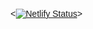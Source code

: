 <[![Netlify Status](https://api.netlify.com/api/v1/badges/389f5b2b-b2de-4434-bc36-8fb0d98a7b98/deploy-status)](https://app.netlify.com/sites/buzzergame/deploys)>
<html lang="de">

<head>
    <meta charset="UTF-8">
    <meta name="viewport" content="width=device-width, initial-scale=1.0">
    <title>Buzzersystem</title>
    <style>
        body {
            font-family: Arial, sans-serif;
            text-align: center;
            margin: 0;
            padding: 0;
        }

        .container {
            max-width: 600px;
            margin: 50px auto;
        }

        .user-list {
            margin-top: 20px;
        }

        .user {
            display: flex;
            justify-content: space-between;
            align-items: center;
            margin: 10px 0;
            padding: 10px;
            border: 1px solid #ddd;
            border-radius: 5px;
        }

        .user.buzzed {
            background-color: #ffeb3b;
        }

        button {
            padding: 10px 15px;
            font-size: 16px;
            border: none;
            border-radius: 5px;
            cursor: pointer;
        }

        button:disabled {
            background-color: #ccc;
            cursor: not-allowed;
        }

        #reset-button {
            margin-top: 20px;
            background-color: #f44336;
            color: white;
        }

        #admin-container {
            display: none;
            margin-top: 20px;
        }

        #questions-container {
            display: none;
            margin-top: 20px;
        }

        .error {
            color: red;
        }
    </style>
</head>

<body>
    <div class="container">
        <h1>Buzzersystem</h1>

        <!-- Admin Login -->
        <div id="admin-login">
            <h2>Admin Login</h2>
            <input type="password" id="admin-password" placeholder="Admin Passwort" />
            <button id="admin-login-button">Login</button>
            <p class="error" id="login-error"></p>
        </div>

        <!-- Admin Dashboard -->
        <div id="admin-container">
            <h2>Admin Dashboard</h2>
            <button id="switch-game-mode">Wechsel zu Schätzfragen</button>
            <button id="start-game" disabled>Spiel starten</button>
            <button id="reset-button" disabled>Buzzer zurücksetzen</button>
            <button id="reveal-answers" disabled>Antworten anzeigen</button>
        </div>

        <!-- Benutzer Anmelden -->
        <div id="user-container">
            <h3>Benutzer anmelden</h3>
            <input type="text" id="username" placeholder="Benutzername eingeben" />
            <button id="add-user">Benutzer hinzufügen</button>
            <div class="user-list" id="user-list"></div>
        </div>

        <!-- Fragen und Antwortmöglichkeiten (nur im Schätzfragen-Modus sichtbar) -->
        <div id="questions-container">
            <h2>Schätzfragen</h2>
        </div>
    </div>

    <script>
        const adminPassword = "admin123"; // Admin Passwort
        let isAdmin = false;
        let gameMode = 'buzzing'; // Aktueller Spielmodus
        let users = [];
        let answersRevealed = false;

        // DOM-Elemente
        const userList = document.getElementById('user-list');
        const usernameInput = document.getElementById('username');
        const addUserButton = document.getElementById('add-user');
        const adminLoginButton = document.getElementById('admin-login-button');
        const adminPasswordInput = document.getElementById('admin-password');
        const adminContainer = document.getElementById('admin-container');
        const adminLoginSection = document.getElementById('admin-login');
        const loginError = document.getElementById('login-error');
        const switchGameModeButton = document.getElementById('switch-game-mode');
        const revealAnswersButton = document.getElementById('reveal-answers');
        const questionsContainer = document.getElementById('questions-container');

        // Admin Login
        adminLoginButton.addEventListener('click', () => {
            const password = adminPasswordInput.value.trim();
            if (password === adminPassword) {
                isAdmin = true;
                adminLoginSection.style.display = 'none';
                adminContainer.style.display = 'block';
                loginError.textContent = '';
                renderUsers();
            } else {
                loginError.textContent = 'Falsches Passwort! Bitte versuche es erneut.';
            }
        });

        // Benutzer hinzufügen
        addUserButton.addEventListener('click', () => {
            const username = usernameInput.value.trim();
            if (username && !users.find(user => user.name === username)) {
                users.push({ name: username, answer: '', answerRevealed: false });
                renderUsers();
                usernameInput.value = ''; // Eingabefeld leeren
            } else {
                alert('Benutzername ist leer oder bereits vorhanden!');
            }
        });

        // Benutzerliste rendern
        function renderUsers() {
            userList.innerHTML = '';
            users.forEach((user, index) => {
                const userDiv = document.createElement('div');
                userDiv.className = 'user';
                userDiv.innerHTML = `
                    <span>${user.name}</span>
                    ${gameMode === 'questions' ? 
                        `<input type="text" placeholder="Antwort eingeben" 
                        ${answersRevealed ? 'disabled' : ''} 
                        oninput="updateAnswer(${index}, this.value)" />`
                        : ''}
                    <span>${answersRevealed ? user.answer : ''}</span>
                `;
                userList.appendChild(userDiv);
            });
        }

        // Antwort eines Benutzers aktualisieren
        window.updateAnswer = (index, value) => {
            users[index].answer = value;
        };

        // Spielmodus wechseln
        switchGameModeButton.addEventListener('click', () => {
            gameMode = gameMode === 'buzzing' ? 'questions' : 'buzzing';
            switchGameModeButton.textContent = gameMode === 'buzzing' ? 'Wechsel zu Schätzfragen' : 'Wechsel zu Buzzern';
            questionsContainer.style.display = gameMode === 'questions' ? 'block' : 'none';
            revealAnswersButton.disabled = gameMode === 'buzzing';
            renderUsers();
        });

        // Antworten anzeigen
        revealAnswersButton.addEventListener('click', () => {
            answersRevealed = true;
            renderUsers();
        });
    </script>
</body>

</html>
